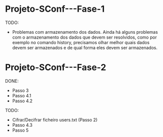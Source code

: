 # Projeto-SConf---Fase-1

TODO:
* Problemas com armazenamento dos dados. Ainda há alguns problemas com o armazenamento dos dados que devem ser resolvidos, como por exemplo no comando history, precisamos olhar melhor quais dados devem ser armazenados e de qual forma eles devem ser armazenados.

# Projeto-SConf---Fase-2

DONE:
* Passo 3
* Passo 4.1
* Passo 4.2

TODO:
* Cifrar/Decifrar ficheiro users.txt (Passo 2)
* Passo 4.3
* Passo 5
